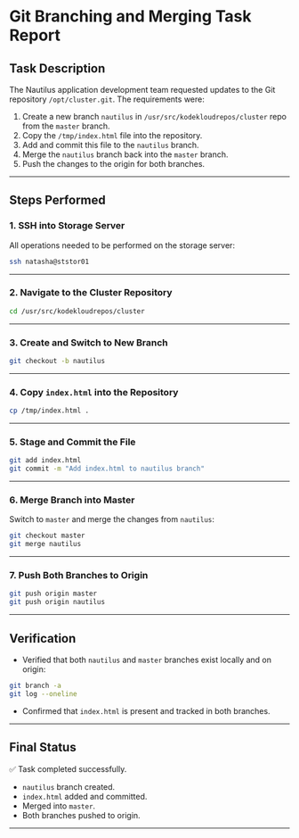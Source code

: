 # Git Branching and Merging Task Report

## Task Description

The Nautilus application development team requested updates to the Git repository `/opt/cluster.git`. The requirements were:

1. Create a new branch `nautilus` in `/usr/src/kodekloudrepos/cluster` repo from the `master` branch.
2. Copy the `/tmp/index.html` file into the repository.
3. Add and commit this file to the `nautilus` branch.
4. Merge the `nautilus` branch back into the `master` branch.
5. Push the changes to the origin for both branches.

---

## Steps Performed

### 1. SSH into Storage Server

All operations needed to be performed on the storage server:

```bash
ssh natasha@ststor01
```

---

### 2. Navigate to the Cluster Repository

```bash
cd /usr/src/kodekloudrepos/cluster
```

---

### 3. Create and Switch to New Branch

```bash
git checkout -b nautilus
```

---

### 4. Copy `index.html` into the Repository

```bash
cp /tmp/index.html .
```

---

### 5. Stage and Commit the File

```bash
git add index.html
git commit -m "Add index.html to nautilus branch"
```

---

### 6. Merge Branch into Master

Switch to `master` and merge the changes from `nautilus`:

```bash
git checkout master
git merge nautilus
```

---

### 7. Push Both Branches to Origin

```bash
git push origin master
git push origin nautilus
```

---

## Verification

* Verified that both `nautilus` and `master` branches exist locally and on origin:

```bash
git branch -a
git log --oneline
```

* Confirmed that `index.html` is present and tracked in both branches.

---

## Final Status

✅ Task completed successfully.

* `nautilus` branch created.
* `index.html` added and committed.
* Merged into `master`.
* Both branches pushed to origin.

---
